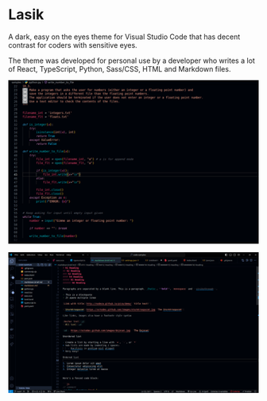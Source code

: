 # Lasik
A dark, easy on the eyes theme for Visual Studio Code that has decent contrast for coders with sensitive eyes.

The theme was developed for personal use by a developer who writes a lot of React, TypeScript, Python, Sass/CSS, HTML and Markdown files.

![sample python code](./images/sample_python_code.png)

![Markdown sample code](./images/markdown-sample.png)
